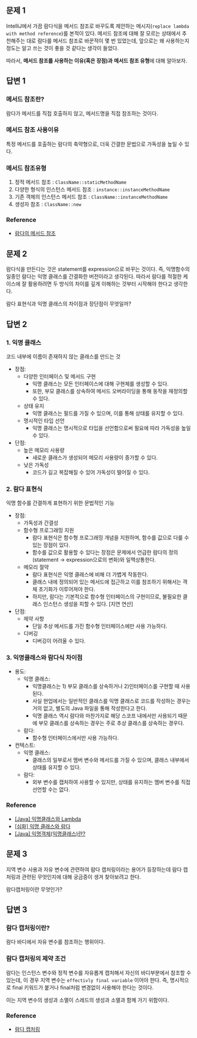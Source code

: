 ## 문제 1

IntelliJ에서 가끔 람다식을 메서드 참조로 바꾸도록 제안하는 메시지(`replace lambda with method reference`)를 본적이 있다. 메서드 참조에 대해 잘 모르는 상태에서 추천해주는 대로 람다를 메서드 참조로 바꾼적이 몇 번 있었는데, 앞으로는 왜 사용하는지 정도는 알고 쓰는 것이 좋을 것 같다는 생각이 들었다.

따라서, **메서드 참조를 사용하는 이유(혹은 장점)과** **메서드 참조 유형**에 대해 알아보자.

## 답변 1

### 메서드 참조란?

람다가 메서드를 직접 호출하지 않고, 메서드명을 직접 참조하는 것이다.

### 메서드 참조 사용이유

특정 메서드를 호출하는 람다의 축약형으로, 더욱 간결한 문법으로 가독성을 높일 수 있다.

### 메서드 참조유형

1. 정적 메서드 참조 : `ClassName::staticMethodName`
2. 다양한 형식의 인스턴스 메서드 참조 : `instance::instanceMethodName`
3. 기존 객체의 인스턴스 메서드 참조 : `ClassName::instanceMethodName`
4. 생성자 참조 : `ClassName::new`

### Reference

- [람다의 메서드 참조](https://devfunny.tistory.com/340)

## 문제 2

람다식을 만든다는 것은 statement를 expression으로 바꾸는 것이다. 즉, 익명함수의 일종인 람다는 익명 클래스를 간결화한 버전이라고 생각된다.
따라서 람다를 적절한 케이스에 잘 활용하려면 두 방식의 차이를 깊게 이해하는 것부터 시작해야 한다고 생각한다.

람다 표현식과 익명 클래스의 차이점과 장단점이 무엇일까?

## 답변 2

### 1. 익명 클래스

코드 내부에 이름이 존재하지 않는 클래스를 만드는 것

- 장점:
    - 다양한 인터페이스 및 메서드 구현
        - 익명 클래스는 모든 인터페이스에 대해 구현체를 생성할 수 있다.
        - 또한, 부모 클래스를 상속하여 메서드 오버라이딩을 통해 동작을 재정의할 수 있다.
    - 상태 유지
        - 익명 클래스는 필드를 가질 수 있으며, 이를 통해 상태를 유지할 수 있다.
    - 명시적인 타입 선언
        - 익명 클래스는 명시적으로 타입을 선언함으로써 필요에 따라 가독성을 높일 수 있다.
- 단점:
    - 높은 메모리 사용량
        - 새로운 클래스가 생성되어 메모리 사용량이 증가할 수 있다.
    - 낮은 가독성
        - 코드가 길고 복잡해질 수 있어 가독성이 떨어질 수 있다.

### 2. 람다 표현식

익명 함수를 간결하게 표현하기 위한 문법적인 기능

- 장점:
    - 가독성과 간결성
    - 함수형 프로그래밍 지원
        - 람다 표현식은 함수형 프로그래밍 개념을 지원하며, 함수를 값으로 다룰 수 있는 장점이 있다.
        - 함수를 값으로 활용할 수 있다는 장점은 문제에서 언급한 람다의 정의(statement → expression으로의 변화)와 일맥상통한다.
    - 메모리 절약
        - 람다 표현식은 익명 클래스에 비해 더 가볍게 작동한다.
        - 클래스 내에 정의되어 있는 메서드에 접근하고 이를 참조하기 위해서는 객체 초기화가 이루어져야 한다.
        - 하지만, 람다는 기본적으로 함수형 인터페이스의 구현이므로, 불필요한 클래스 인스턴스 생성을 피할 수 있다. [지연 연산]
- 단점:
    - 제약 사항
        - 단일 추상 메서드를 가진 함수형 인터페이스에만 사용 가능하다.
    - 디버깅
        - 디버깅이 어려울 수 있다.

### 3. 익명클래스와 람다식 차이점

- 용도:
    - 익명 클래스:
        - 익명클래스는 1) 부모 클래스를 상속하거나 2)인터페이스를 구현할 때 사용된다.
        - 사실 현업에서는 일반적인 클래스를 익명 클래스로 코드를 작성하는 경우는 거의 없고, 별도의 Java 파일을 통해 작성한다고 한다.
        - 익명 클래스 역시 람다와 마찬가지로 해당 스코프 내에서만 사용되기 때문에 부모 클래스를 상속하는 경우는 주로 추상 클래스를 상속하는 경우다.
    - 람다:
        - 함수형 인터페이스에서만 사용 가능하다.
- 컨텍스트:
    - 익명 클래스:
        - 클래스의 일부로서 멤버 변수와 메서드를 가질 수 있으며, 클래스 내부에서 상태를 유지할 수 있다.
    - 람다:
        - 외부 변수를 캡처하여 사용할 수 있지만, 상태를 유지하는 멤버 변수를 직접 선언할 수는 없다.

### Reference

- [[Java] 익명클래스와 Lambda](https://velog.io/@jerry92/Java-%EC%9D%B5%EB%AA%85%ED%81%B4%EB%9E%98%EC%8A%A4%EC%99%80-Lambda)
- [[심화] 익명 클래스와 람다](https://www.codelatte.io/courses/java_programming_basic/O2PZAC2T82LKBXAY)
- [[Java] 익명객체(익명클래스)란?](https://limkydev.tistory.com/226)

## 문제 3

지역 변수 사용과 자유 변수에 관련하여 람다 캡처링이라는 용어가 등장하는데 람다 캡처링과 관련된 무엇인지에 대해 궁금증이 생겨 찾아보려고 한다.

람다캡처링이란 무엇인가?

## 답변 3

### 람다 캡처링이란?

람다 바디에서 자유 변수를 참조하는 행위이다.

### 람다 캡처링의 제약 조건

람다는 인스턴스 변수와 정적 변수를 자유롭게 캡처해서 자신의 바디부분에서 참조할 수 있는데, 이 경우 지역 변수는 `effectivly final variable` 이어야 한다. 즉, 명시적으로 final 키워드가 붙거나 final처럼 변경없이 사용해야 한다는 것이다.

이는 지역 변수의 생성과 소멸이 스레드의 생성과 소멸과 함께 가기 위함이다.

### Reference

- [람다 캡처링](https://catsbi.oopy.io/9b757e48-a756-4469-973e-a06d0f34e7a4)
